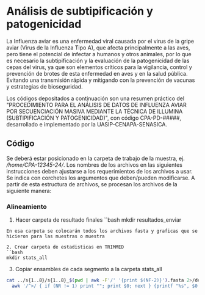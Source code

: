 # Análisis de subtipificación y patogenicidad

La Influenza aviar es una enfermedad viral causada por el virus de la gripe aviar (Virus de la Influenza Tipo A), que afecta principalmente a las aves, pero tiene el potencial de infectar a humanos y otros animales, por lo que es necesario la subtipificación y la evaluación de la patogenicidad de las cepas del virus, ya que son elementos críticos para la vigilancia, control y prevención de brotes de esta enfermedad en aves y en la salud pública. Evitando una transmisión rápida y mitigando con la prevención de vacunas y estrategias de bioseguridad. 

Los códigos depositados a continuación son una resumen práctico del "PROCEDIMIENTO PARA EL ANÁLISIS DE DATOS DE INFLUENZA AVIAR POR SECUENCIACIÓN MASIVA MEDIANTE LA TÉCNICA DE ILLUMINA (SUBTIPIFICACIÓN Y PATOGENICIDAD)", con código CPA-PD-#####, desarrollado e implementado por la UASIP-CENAPA-SENASICA.

## Código
Se deberá estar posicionado en la carpeta de trabajo de la muestra, ej. */home/CPA-12345-24/*.  Los nombres de los archivos en las siguientes instrucciones deben ajustarse a los requerimientos de los archivos a usar. Se indica con corchetes los argumentos que deben/pueden modificarse. A partir de esta estructura de archivos, se procesan los archivos de la siguiente manera:

### Alineamiento

1. Hacer carpeta de resultado finales
``bash
mkdir resultados_enviar 
```
En esa carpeta se colocarán todos los archivos fasta y graficas que se hicieron para las muestras o muestra

2. Crear carpeta de estadisticas en TRIMMED
``bash
mkdir stats_all  
```

3. Copiar ensambles de cada segmento  a la carpeta stats_all
```bash
cat ../s{1..8}/s{1..8}_$(pwd | awk -F'/' '{print $(NF-2)}').fasta 2>/dev/null | \
  awk '/^>/ { if (NR != 1) print ""; print $0; next } {printf "%s", $0 }' > $(pwd | awk -F'/' '{print $(NF-2)}').fasta 




